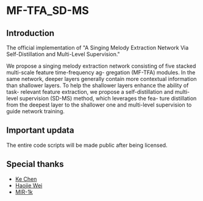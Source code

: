 # MF-TFA_SD-MS
## Introduction
The official implementation of "A Singing Melody Extraction Network Via Self-Distillation and Multi-Level Supervision."

We propose a singing melody extraction network
consisting of five stacked multi-scale feature time-frequency ag-
gregation (MF-TFA) modules. In the same network, deeper layers
generally contain more contextual information than shallower
layers. To help the shallower layers enhance the ability of task-
relevant feature extraction, we propose a self-distillation and
multi-level supervision (SD-MS) method, which leverages the fea-
ture distillation from the deepest layer to the shallower one and
multi-level supervision to guide network training. 

## Important updata
The entire code scripts will be made public after being licensed.

## Special thanks

- [Ke Chen](https://github.com/KnutKeChen)
- [Haojie Wei](https://github.com/Dream-High)
- [MIR-1k](https://sites.google.com/site/sites/system/errors/WebspaceNotFound?path=%2Funvoicedsoundseparation%2Fmir-1k)
